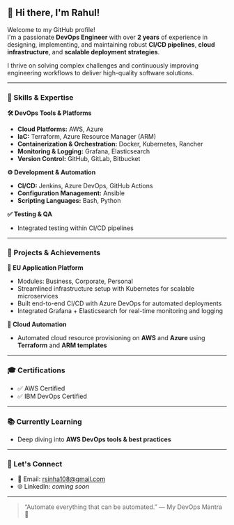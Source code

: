 ## 👋 Hi there, I'm Rahul!

Welcome to my GitHub profile!  
I'm a passionate **DevOps Engineer** with over **2 years** of experience in designing, implementing, and maintaining robust **CI/CD pipelines**, **cloud infrastructure**, and **scalable deployment strategies**.

I thrive on solving complex challenges and continuously improving engineering workflows to deliver high-quality software solutions.

---

### 🚀 Skills & Expertise

**🛠 DevOps Tools & Platforms**
- **Cloud Platforms:** AWS, Azure
- **IaC:** Terraform, Azure Resource Manager (ARM)
- **Containerization & Orchestration:** Docker, Kubernetes, Rancher
- **Monitoring & Logging:** Grafana, Elasticsearch
- **Version Control:** GitHub, GitLab, Bitbucket

**⚙️ Development & Automation**
- **CI/CD:** Jenkins, Azure DevOps, GitHub Actions
- **Configuration Management:** Ansible
- **Scripting Languages:** Bash, Python

**✅ Testing & QA**
- Integrated testing within CI/CD pipelines

---

### 🌟 Projects & Achievements

**🔹 EU Application Platform**
- Modules: Business, Corporate, Personal
- Streamlined infrastructure setup with Kubernetes for scalable microservices
- Built end-to-end CI/CD with Azure DevOps for automated deployments
- Integrated Grafana + Elasticsearch for real-time monitoring and logging

**🔹 Cloud Automation**
- Automated cloud resource provisioning on **AWS** and **Azure** using **Terraform** and **ARM templates**

---

### 🎓 Certifications
- ✅ AWS Certified  
- ✅ IBM DevOps Certified

---

### 📚 Currently Learning
- Deep diving into **AWS DevOps tools & best practices**

---

### 🤝 Let's Connect
- 📧 Email: [rsinha108@gmail.com](mailto:rsinha108@gmail.com)
- 🌐 LinkedIn: *coming soon*

---

> “Automate everything that can be automated.” — My DevOps Mantra 🚀
